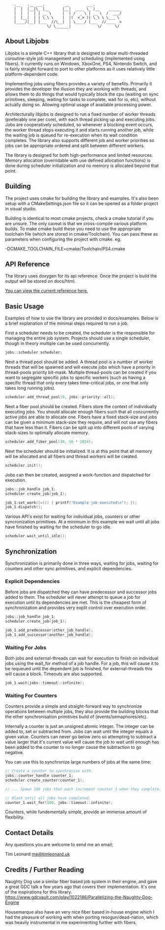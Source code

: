 ```
	.__   .__ ___.         __        ___.            
    |  |  |__|\_ |__      |__|  ____ \_ |__    ______
    |  |  |  | | __ \     |  | /  _ \ | __ \  /  ___/
    |  |__|  | | \_\ \    |  |(  <_> )| \_\ \ \___ \ 
    |____/|__| |___  //\__|  | \____/ |___  //____  >
                   \/ \______|            \/      \/ 
```

## About Libjobs
Libjobs is a simple C++ library that is designed to allow multi-threaded coroutine-style job management and scheduling (implemented using fibers). It currently runs on Windows, XboxOne, PS4, Nintendo Switch, and is fairly straight forward to port to other platforms as it uses relatively little platform-dependent code.

Implementing jobs using fibers provides a variety of benefits. Primarily it provides the developer the illusion they are working with threads, and allows them to do things that would typically block the cpu (waiting on sync primitives, sleeping, waiting for tasks to complete, wait for io, etc), without actually doing so. Allowing optimal usage of available processing power.

Architecturally libjobs is designed to run a fixed number of worker threads (preferably one per core), with each thread picking up and executing jobs. Jobs are cooperatively scheduled, so whenever a blocking event occurs, the worker thread stops executing it and starts running another job, while the waiting job is queued for re-execution when its wait condition completes. The library also supports different job and worker priorities so jobs can be appropriate ordered and split between different workers.

The library is designed for both high-performance and limited resources. Memory allocation (overridable with use defined allocation functions) is done during scheduler initialization and no memory is allocated beyond that point.

## Building
The project uses cmake for building the library and examples. It's also been setup with a CMakeSettings.json file so it can be opened as a folder project in visual studio.

Building is identical to most cmake projects, check a cmake tutorial if you are unsure. The only caveat is that we cross-compile various platform builds. To make cmake build these you need to use the appropriate toolchain file (which are stored in cmake/Toolchain). You can pass these as parameters when configuring the project with cmake. eg.

-DCMAKE_TOOLCHAIN_FILE=cmake/Toolchain/PS4.cmake

## API Reference
The library uses doxygen for its api reference. Once the project is build the output will be stored on docs/html.

[You can view the current reference here.](http://htmlpreview.github.io/?https://github.com/TLeonardUK/libjobs/blob/master/docs/html/index.html)

## Basic Usage
Examples of how to use the library are provided in docs/examples. Below is a brief explanation of the minimal steps required to run a job.

First a scheduler needs to be created, the scheduler is the responsible for managing the entire job system. Projects should use a single scheduler, though in theory multiple can be used concurrently.
```cpp
jobs::scheduler scheduler;
```

Next a thread pool should be added. A thread pool is a number of worker threads that will be spawned and will execute jobs which have a priority in thread-pools priority bit-mask. Multiple thread-pools can be created if you want to segregate specific jobs to specific workers (such as having a specific thread that only every takes time-critical jobs, or one that only takes long running jobs).
```cpp
scheduler.add_thread_pool(8, jobs::priority::all);
```

Next a fiber pool should be created. Fibers store the context of individually executing jobs. You should allocate enough fibers such that all concurrently active jobs are able to allocate one. Fibers have a fixed stack-size and jobs can be given a minimum stack-size they require, and will not use any fibers that have less than it. Fibers can be split up into different pools of varying stack-sizes to optimally allocate memory.
```cpp
scheduler.add_fiber_pool(10, 16 * 1024);
```

Next the scheduler should be initialized. It is at this point that all memory will be allocated and all fibers and thread workers will be created.
```cpp
scheduler.init();
```

Jobs can then be created, assigned a work-function and dispatched for execution.
```cpp
jobs::job_handle job_1;
scheduler.create_job(job_1);

job_1.set_work([=]() { printf("Example job executed\n"); });
job_1.dispatch();
```

Various API's exist for waiting for individual jobs, counters or other syncronization primitives. At a minimum in this example we wait until all jobs have finished by waiting for the scheduler to go idle.
```cpp
scheduler.wait_until_idle();
```

## Synchronization
Synchronization is primarily done in three ways, waiting for jobs, waiting for counters and other sync primitives, and explicit dependencies.

### Explicit Dependencies
Before jobs are dispatched they can have predecessor and successor jobs added to them. The scheduler will never attempt to queue a job for execution until its dependencies are met. This is the cheapest form of synchronization and provides very explit control over execution order.

```cpp
jobs::job_handle job_1;
scheduler.create_job(job_1);

job_1.add_predecessor(other_job_handle);
job_1.add_successor(another_job_handle);
```

### Waiting For Jobs
Both jobs and external-threads can wait for execution to finish on individual jobs using the wait_for method of a job handle. For a job, this will cause it to be requeued until the dependent job is finished, for external-threads this will cause a block. Timeouts are also supported.

```cpp
job_1.wait(jobs::timeout::infinite);
```

### Waiting For Counters
Counters provide a simple and straight-forward way to synchronize operations between multiple jobs, they also provide the building blocks that the other synchronisation primitives build of (events/semaphores/etc).

Internally a counter is just an unsigned atomic integer. The integer can be added to, set or subtracted from. Jobs can wait until the integer equals a given value. Counters can never go below zero so attempting to subtract a value larger that it's current value will cause the job to wait until enough has been added to the counter to no longer cause the subtraction to go negative.

You can use this to synchronize large numbers of jobs at the same time:

```cpp
// Create a counter to synchronize with.
jobs::counter_handle counter_1;
scheduler.create_counter(counter_1);

// ... Spawn 100 jobs that each increment counter_1 when they complete.

// Block until all jobs have completed.
counter_1.wait_for(100, jobs::timeout::infinite);
```

Counters, while fundementally simple, provide an immense amount of flexibility.

## Contact Details
Any questions you are welcome to send me an email;

Tim Leonard
me@timleonard.uk

## Credits / Further Reading
Naughty Dog use a similar fiber based job system in their engine, and gave a great GDC talk a few years ago that covers their implementation. It's one of the inspirations for this library.
https://www.gdcvault.com/play/1022186/Parallelizing-the-Naughty-Dog-Engine

Housemarque also have an very nice fiber based in-house engine which I had the pleasure of working with when porting resogun/dead-nation, which was heavily instrumental in me experimenting further with fibers.
